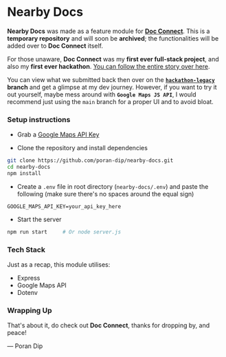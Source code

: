 # Nearby Docs

**Nearby Docs** was made as a feature module for **[Doc Connect](https://github.com/poran-dip/doc-connect)**. This is a **temporary repository** and will soon be **archived**; the functionalities will be added over to **Doc Connect** itself. 

For those unaware, **Doc Connect** was my **first ever full-stack project**, and also my **first ever hackathon**. [You can follow the entire story over here](https://github.com/poran-dip/doc-connect/README.md). 

You can view what we submitted back then over on the **[`hackathon-legacy`](https://github.com/poran-dip/nearby-docs/tree/hackathon-legacy) branch** and get a glimpse at my dev journey. However, if you want to try it out yourself, maybe mess around with **`Google Maps JS API`**, I would recommend just using the `main` branch for a proper UI and to avoid bloat.

### Setup instructions

- Grab a [Google Maps API Key](https://developers.google.com/maps)

- Clone the repository and install dependencies

```bash
git clone https://github.com/poran-dip/nearby-docs.git
cd nearby-docs
npm install
```

- Create a `.env` file in root directory (`nearby-docs/.env`) and paste the following (make sure there's no spaces around the equal sign)

```.env
GOOGLE_MAPS_API_KEY=your_api_key_here
```

- Start the server

```bash
npm run start     # Or node server.js
```

### Tech Stack

Just as a recap, this module utilises:

- Express
- Google Maps API
- Dotenv

### Wrapping Up

That's about it, do check out **Doc Connect**, thanks for dropping by, and peace!

— Poran Dip